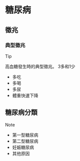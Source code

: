 # 糖尿病
## 徵兆
### 典型徵兆
> [!TIP]
> 高血糖發生時的典型徵兆。
> 3多和1少
> + 多吃
> + 多喝
> + 多尿
> + 體重快速下降

## 糖尿病分類
> [!NOTE]
> + 第一型糖尿病
> + 第二型糖尿病
> + 妊娠糖尿病
> + 其他原因

